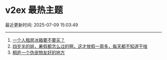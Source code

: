 # v2ex 最热主题

最近更新时间: 2025-07-09 15:03:49

--- 
1. [一个人租房冰箱要不要买？](https://www.v2ex.com/t/1143890) 
2. [四岁半的娃，暑假都怎么过的啊，这才放假一周多，每天都不知道干啥](https://www.v2ex.com/t/1143893) 
3. [桐庐一个伪宠物友好的地方](https://www.v2ex.com/t/1143901) 
